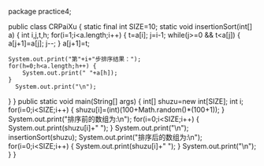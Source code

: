package practice4;

public class CRPaiXu {
  static final int SIZE=10;
  static void insertionSort(int[] a) {
	  int i,j,t,h;
	  for(i=1;i<a.length;i++) {
		  t=a[i];
		  j=i-1;
		  while(j>=0 && t<a[j]) {  
			  a[j+1]=a[j];
		       j--;
	  }
		  a[j+1]=t;
 
	System.out.print("第"+i+"步排序结果：");	
	for(h=0;h<a.length;h++) {
		System.out.print(" "+a[h]);
	}
	  System.out.print("\n");
  }
}
  public static void main(String[] args) {
	  int[] shuzu=new int[SIZE];
	  int i;
	  for(i=0;i<SIZE;i++) {
		  shuzu[i]=(int)(100+Math.random()*(100+1));
	  }
	  System.out.print("排序前的数组为:\n");
	  for(i=0;i<SIZE;i++) {
		  System.out.print(shuzu[i]+" ");
	  }
	  System.out.print("\n");
	  insertionSort(shuzu);
	  System.out.print("排序后的数组为:\n");
	  for(i=0;i<SIZE;i++) {
		  System.out.print(shuzu[i]+" ");
	  }
	  System.out.print("\n");
  }
}
